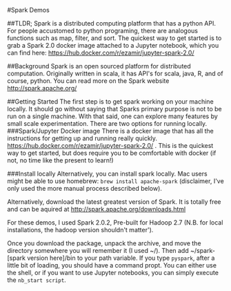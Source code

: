 #Spark Demos 

##TLDR;
Spark is a distributed computing platform that has a python API.  For people accustomed to python programing, there are analogous functions such as map, filter, and sort.  The quickest way to get started is to grab a Spark 2.0 docker image attached to a Jupyter notebook, which you can find here: https://hub.docker.com/r/ezamir/jupyter-spark-2.0/

##Background
Spark is an open sourced platform for distributed computation.  Originally written in scala, it has API's for scala, java, R, and of course, python.  You can read more on the Spark website http://spark.apache.org/

##Getting Started
The first step is to get spark working on your machine locally.  It should go without saying that Sparks primary purpose is not to be run on a single machine.  With that said, one can explore many features by small scale experimentation.  There are two options for running locally.
###Spark/Jupyter Docker image
There is a docker image that has all the instructions for getting up and running really quickly.  https://hub.docker.com/r/ezamir/jupyter-spark-2.0/ .  This is the quickest way to get started, but does require you to be comfortable with docker (if not, no time like the present to learn!)

###Install locally
Alternatively, you can install spark locally.  Mac users might be able to use homebrew: `brew install apache-spark` (disclaimer, I've only used the more manual process described below).

Alternatively, download the latest greatest version of Spark.  It is totally free and can be aquired at http://spark.apache.org/downloads.html

For these demos, I used Spark 2.0.2, Pre-built for Hadoop 2.7 (N.B. for local installations, the hadoop version shouldn't matter').

Once you download the package, unpack the archive, and move the directory somewhere you will remember it (I used ~/).  Then add ~/spark-[spark version here]/bin to your path variable.  If you type `pyspark`, after a little bit of loading, you should have a command propt.  You can either use the shell, or if you want to use Jupyter notebooks, you can simply execute the `nb_start script`.

